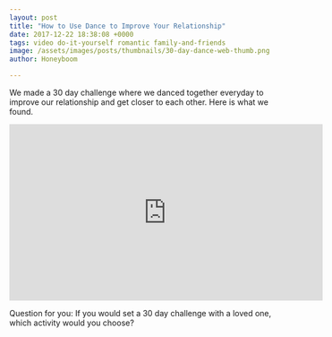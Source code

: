 ```yaml
---
layout: post
title: "How to Use Dance to Improve Your Relationship"
date: 2017-12-22 18:38:08 +0000
tags: video do-it-yourself romantic family-and-friends
image: /assets/images/posts/thumbnails/30-day-dance-web-thumb.png
author: Honeyboom

---
```

We made a 30 day challenge where we danced together everyday to improve our relationship and get closer to each other. Here is what we found.

<div class="video-container"><iframe width="560" height="315" src="https://www.youtube.com/embed/WxppPgDSgVc" frameborder="0" gesture="media" allow="encrypted-media" allowfullscreen></iframe></div>

Question for you: If you would set a 30 day challenge with a loved one, which activity would you choose?
